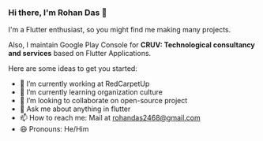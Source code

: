### Hi there, I'm Rohan Das 👋

I'm a Flutter enthusiast, so you might find me making many projects.

Also, I maintain Google Play Console for **CRUV: Technological consultancy and services** based on Flutter Applications.

Here are some ideas to get you started:

- 🔭 I’m currently working at RedCarpetUp
- 🌱 I’m currently learning organization culture
- 👯 I’m looking to collaborate on open-source project
- 💬 Ask me about anything in flutter
- 📫 How to reach me: Mail at rohandas2468@gmail.com
- 😄 Pronouns: He/Him
<!-- - ⚡ Fun fact: ... -->
